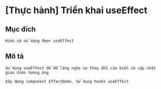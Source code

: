 # [Thực hành] Triển khai useEffect

## Mục đích

    Hiểu và sử dụng được useEffect

## Mô tả

    Sử dụng useEffect để để lắng nghe sự thay đổi của biến và cập nhật giao diện tương ứng

    Xây dựng component EffectDemo. Sử dụng hooks useEffect

